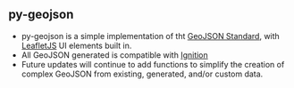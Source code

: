 ## **py-geojson**
- py-geojson is a simple implementation of tht [GeoJSON Standard](https://geojson.org/), with [LeafletJS](https://leafletjs.com/) UI elements built in.
- All GeoJSON generated is compatible with [Ignition](https://www.docs.inductiveautomation.com/docs/8.1/appendix/components/perspective-components/perspective-display-palette/perspective-map)
- Future updates will continue to add functions to simplify the creation of complex GeoJSON from existing, generated, and/or custom data.

